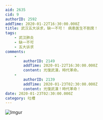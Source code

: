 ```yaml
---
aid: 2635
cid: 9
authorID: 2592
addTime: 2020-01-22T16:30:00.000Z
title: 武汉五大诉求，缺一不可！ 病患医生不割席！
tags:
    - 武汉肺炎
    - 缺一不可
    - 五大诉求
comments:
    -
        authorID: 2149
        addTime: 2020-01-22T16:30:00.000Z
        content: 光復武漢，時代革命。
    -
        authorID: 2139
        addTime: 2020-01-23T02:30:00.000Z
        content: 光復武漢！時代革命！
date: 2020-01-23T02:30:00.000Z
category: 吐槽
---
```


![Imgur](https://i.imgur.com/htXrOdr.jpg)

